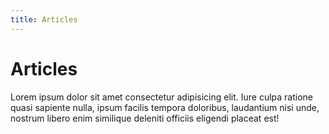```yaml
---
title: Articles
---
```


# Articles

Lorem ipsum dolor sit amet consectetur adipisicing elit. Iure culpa ratione quasi sapiente nulla, ipsum facilis tempora doloribus, laudantium nisi unde, nostrum libero enim similique deleniti officiis eligendi placeat est!
